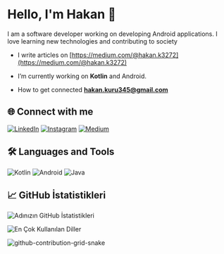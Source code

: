 # Hello, I'm Hakan 👋

I am a software developer working on developing Android applications. I love learning new technologies and contributing to society

-  I write articles on [https://medium.com/@hakan.k3272](https://medium.com/@hakan.k3272)
  
-  I’m currently working on  **Kotlin** and Android.

- How to get connected **hakan.kuru345@gmail.com**

## 🌐 Connect with me

[![LinkedIn](https://img.shields.io/badge/LinkedIn-0077B5?style=for-the-badge&logo=linkedin&logoColor=white)](https://linkedin.com/in/hakan-kuru11)
[![Instagram](https://img.shields.io/badge/Instagram-E4405F?style=for-the-badge&logo=instagram&logoColor=white)](https://instagram.com/hakan_kr.1)
[![Medium](https://img.shields.io/badge/Medium-12100E?style=for-the-badge&logo=medium&logoColor=white)](https://medium.com/@hakan.k3272)

## 🛠 Languages and Tools

![Kotlin](https://img.shields.io/badge/Kotlin-0095D5?style=for-the-badge&logo=kotlin&logoColor=white)
![Android](https://img.shields.io/badge/Android-3DDC84?style=for-the-badge&logo=android&logoColor=white)
![Java](https://img.shields.io/badge/Java-ED8B00?style=for-the-badge&logo=java&logoColor=white)

## 📈 GitHub İstatistikleri

![Adınızın GitHub İstatistikleri](https://github-readme-stats.vercel.app/api?username=hakan-kuru&show_icons=true&theme=radical)

![En Çok Kullanılan Diller](https://github-readme-stats.vercel.app/api/top-langs/?username=hakan-kuru&layout=compact&theme=radical)

![github-contribution-grid-snake](https://github.com/infernotlc/infernotlc/assets/70065773/08212c70-dfa9-4305-b2c0-3513d87a146c)<svg viewBox="-16 -32 880 192" width="1000" height="192" xmlns="http://www.w3.org/2000/svg">
